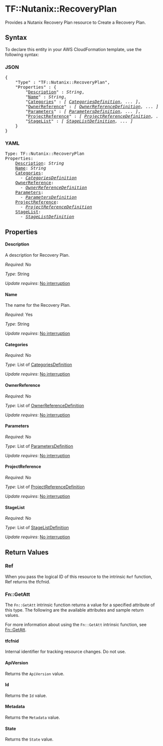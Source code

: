 # TF::Nutanix::RecoveryPlan

Provides a Nutanix Recovery Plan resource to Create a Recovery Plan.

## Syntax

To declare this entity in your AWS CloudFormation template, use the following syntax:

### JSON

<pre>
{
    "Type" : "TF::Nutanix::RecoveryPlan",
    "Properties" : {
        "<a href="#description" title="Description">Description</a>" : <i>String</i>,
        "<a href="#name" title="Name">Name</a>" : <i>String</i>,
        "<a href="#categories" title="Categories">Categories</a>" : <i>[ <a href="categoriesdefinition.md">CategoriesDefinition</a>, ... ]</i>,
        "<a href="#ownerreference" title="OwnerReference">OwnerReference</a>" : <i>[ <a href="ownerreferencedefinition.md">OwnerReferenceDefinition</a>, ... ]</i>,
        "<a href="#parameters" title="Parameters">Parameters</a>" : <i>[ <a href="parametersdefinition.md">ParametersDefinition</a>, ... ]</i>,
        "<a href="#projectreference" title="ProjectReference">ProjectReference</a>" : <i>[ <a href="projectreferencedefinition.md">ProjectReferenceDefinition</a>, ... ]</i>,
        "<a href="#stagelist" title="StageList">StageList</a>" : <i>[ <a href="stagelistdefinition.md">StageListDefinition</a>, ... ]</i>
    }
}
</pre>

### YAML

<pre>
Type: TF::Nutanix::RecoveryPlan
Properties:
    <a href="#description" title="Description">Description</a>: <i>String</i>
    <a href="#name" title="Name">Name</a>: <i>String</i>
    <a href="#categories" title="Categories">Categories</a>: <i>
      - <a href="categoriesdefinition.md">CategoriesDefinition</a></i>
    <a href="#ownerreference" title="OwnerReference">OwnerReference</a>: <i>
      - <a href="ownerreferencedefinition.md">OwnerReferenceDefinition</a></i>
    <a href="#parameters" title="Parameters">Parameters</a>: <i>
      - <a href="parametersdefinition.md">ParametersDefinition</a></i>
    <a href="#projectreference" title="ProjectReference">ProjectReference</a>: <i>
      - <a href="projectreferencedefinition.md">ProjectReferenceDefinition</a></i>
    <a href="#stagelist" title="StageList">StageList</a>: <i>
      - <a href="stagelistdefinition.md">StageListDefinition</a></i>
</pre>

## Properties

#### Description

A description for Recovery Plan.

_Required_: No

_Type_: String

_Update requires_: [No interruption](https://docs.aws.amazon.com/AWSCloudFormation/latest/UserGuide/using-cfn-updating-stacks-update-behaviors.html#update-no-interrupt)

#### Name

The name for the Recovery Plan.

_Required_: Yes

_Type_: String

_Update requires_: [No interruption](https://docs.aws.amazon.com/AWSCloudFormation/latest/UserGuide/using-cfn-updating-stacks-update-behaviors.html#update-no-interrupt)

#### Categories

_Required_: No

_Type_: List of <a href="categoriesdefinition.md">CategoriesDefinition</a>

_Update requires_: [No interruption](https://docs.aws.amazon.com/AWSCloudFormation/latest/UserGuide/using-cfn-updating-stacks-update-behaviors.html#update-no-interrupt)

#### OwnerReference

_Required_: No

_Type_: List of <a href="ownerreferencedefinition.md">OwnerReferenceDefinition</a>

_Update requires_: [No interruption](https://docs.aws.amazon.com/AWSCloudFormation/latest/UserGuide/using-cfn-updating-stacks-update-behaviors.html#update-no-interrupt)

#### Parameters

_Required_: No

_Type_: List of <a href="parametersdefinition.md">ParametersDefinition</a>

_Update requires_: [No interruption](https://docs.aws.amazon.com/AWSCloudFormation/latest/UserGuide/using-cfn-updating-stacks-update-behaviors.html#update-no-interrupt)

#### ProjectReference

_Required_: No

_Type_: List of <a href="projectreferencedefinition.md">ProjectReferenceDefinition</a>

_Update requires_: [No interruption](https://docs.aws.amazon.com/AWSCloudFormation/latest/UserGuide/using-cfn-updating-stacks-update-behaviors.html#update-no-interrupt)

#### StageList

_Required_: No

_Type_: List of <a href="stagelistdefinition.md">StageListDefinition</a>

_Update requires_: [No interruption](https://docs.aws.amazon.com/AWSCloudFormation/latest/UserGuide/using-cfn-updating-stacks-update-behaviors.html#update-no-interrupt)

## Return Values

### Ref

When you pass the logical ID of this resource to the intrinsic `Ref` function, Ref returns the tfcfnid.

### Fn::GetAtt

The `Fn::GetAtt` intrinsic function returns a value for a specified attribute of this type. The following are the available attributes and sample return values.

For more information about using the `Fn::GetAtt` intrinsic function, see [Fn::GetAtt](https://docs.aws.amazon.com/AWSCloudFormation/latest/UserGuide/intrinsic-function-reference-getatt.html).

#### tfcfnid

Internal identifier for tracking resource changes. Do not use.

#### ApiVersion

Returns the <code>ApiVersion</code> value.

#### Id

Returns the <code>Id</code> value.

#### Metadata

Returns the <code>Metadata</code> value.

#### State

Returns the <code>State</code> value.

